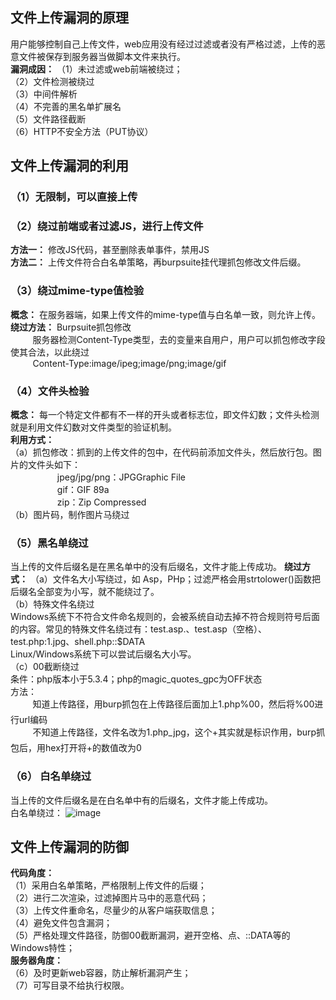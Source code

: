## 文件上传漏洞的原理
用户能够控制自己上传文件，web应用没有经过过滤或者没有严格过滤，上传的恶意文件被保存到服务器当做脚本文件来执行。</br>
**漏洞成因：**
（1）未过滤或web前端被绕过；</br>
（2）文件检测被绕过</br>
（3）中间件解析</br>
（4）不完善的黑名单扩展名</br>
（5）文件路径截断</br>
（6）HTTP不安全方法（PUT协议）

## 文件上传漏洞的利用
### （1）无限制，可以直接上传
### （2）绕过前端或者过滤JS，进行上传文件
**方法一：**  修改JS代码，甚至删除表单事件，禁用JS</br>
**方法二：**  上传文件符合白名单策略，再burpsuite挂代理抓包修改文件后缀。
### （3）绕过mime-type值检验
**概念：** 在服务器端，如果上传文件的mime-type值与白名单一致，则允许上传。</br>
**绕过方法：** Burpsuite抓包修改</br>
         服务器检测Content-Type类型，去的变量来自用户，用户可以抓包修改字段使其合法，以此绕过</br>
         Content-Type:image/ipeg;image/png;image/gif</br>
### （4）文件头检验
**概念：** 每一个特定文件都有不一样的开头或者标志位，即文件幻数；文件头检测就是利用文件幻数对文件类型的验证机制。</br>
**利用方式：**</br>
（a）抓包修改：抓到的上传文件的包中，在代码前添加文件头，然后放行包。图片的文件头如下：</br>
                   jpeg/jpg/png：JPGGraphic File</br>
                   gif：GIF 89a</br>
                   zip：Zip Compressed</br>
（b）图片码，制作图片马绕过
### （5）黑名单绕过
当上传的文件后缀名是在黑名单中的没有后缀名，文件才能上传成功。
**绕过方式：**
（a）文件名大小写绕过，如 Asp，PHp；过滤严格会用strtolower()函数把后缀名全部变为小写，就不能绕过了。</br>
（b）特殊文件名绕过</br>
Windows系统下不符合文件命名规则的，会被系统自动去掉不符合规则符号后面的内容。常见的特殊文件名绕过有：test.asp.、test.asp（空格）、test.php:1.jpg、shell.php::$DATA</br>
Linux/Windows系统下可以尝试后缀名大小写。</br>
（c）00截断绕过</br>
条件：php版本小于5.3.4；php的magic_quotes_gpc为OFF状态</br>
方法：</br>
         知道上传路径，用burp抓包在上传路径后面加上1.php%00，然后将%00进行url编码</br>
         不知道上传路径，文件名改为1.php_jpg，这个+其实就是标识作用，burp抓包后，用hex打开将+的数值改为0</br>
### （6） 白名单绕过
当上传的文件后缀名是在白名单中有的后缀名，文件才能上传成功。</br>
白名单绕过：
![image](https://github.com/n4ttt/Sec-Note/assets/32692640/72069367-841e-4326-963e-f363ac091dfc)


## 文件上传漏洞的防御
**代码角度：**  </br>
（1）采用白名单策略，严格限制上传文件的后缀；</br>
（2）进行二次渲染，过滤掉图片马中的恶意代码；</br>
（3）上传文件重命名，尽量少的从客户端获取信息；</br>
（4）避免文件包含漏洞；</br>
（5）严格处理文件路径，防御00截断漏洞，避开空格、点、::DATA等的Windows特性；</br>
**服务器角度：**  </br>
（6）及时更新web容器，防止解析漏洞产生；</br>
（7）可写目录不给执行权限。
